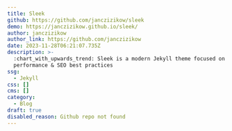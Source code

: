 ```yaml
---
title: Sleek
github: https://github.com/janczizikow/sleek
demo: https://janczizikow.github.io/sleek/
author: janczizikow
author_link: https://github.com/janczizikow
date: 2023-11-28T06:21:07.735Z
description: >-
  :chart_with_upwards_trend: Sleek is a modern Jekyll theme focused on speed
  performance & SEO best practices
ssg:
  - Jekyll
css: []
cms: []
category:
  - Blog
draft: true
disabled_reason: Github repo not found
---
```

